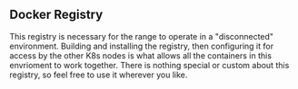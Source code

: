 ## Docker Registry
This registry is necessary for the range to operate in a "disconnected" environment. Building and installing the registry, then configuring it for access by the other K8s nodes is what allows all the containers in this envrioment to work together. There is nothing special or custom about this registry, so feel free to use it wherever you like.